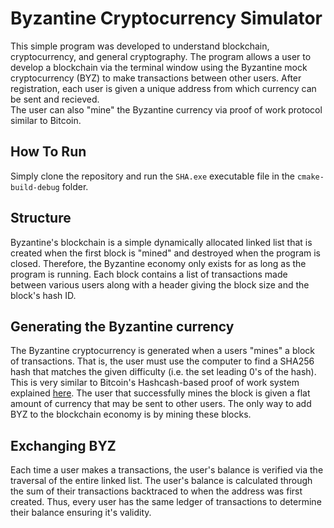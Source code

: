 # Byzantine Cryptocurrency Simulator

This simple program was developed to understand blockchain, cryptocurrency, and general cryptography.
The program allows a user to develop a blockchain via the terminal window using the Byzantine mock cryptocurrency (BYZ) to make transactions 
between other users. After registration, each user is given a unique address from which currency can be sent and recieved.  
The user can also "mine" the Byzantine currency via proof of work protocol similar to Bitcoin.  

## How To Run
Simply clone the repository and run the `SHA.exe` executable file in the `cmake-build-debug` folder.

## Structure
Byzantine's blockchain is a simple dynamically allocated linked list that is created when the first block is "mined"
and destroyed when the program is closed. Therefore, the Byzantine economy only exists for as long as the program is running. 
Each block contains a list of transactions made between various users along with 
a header giving the block size and the block's hash ID. 

## Generating the Byzantine currency
The Byzantine cryptocurrency is generated when a users "mines" a block of transactions. That is, the user must use the computer to find a SHA256 hash 
that matches the given difficulty (i.e. the set leading 0's of the hash). This is very similar to Bitcoin's Hashcash-based proof of work system explained [here](https://en.wikipedia.org/wiki/Hashcash#Bitcoin_mining).
The user that successfully mines the block is given a flat amount of currency that may be sent to other users. The only way to add BYZ to the blockchain economy is by mining these blocks. 

## Exchanging BYZ
Each time a user makes a transactions, the user's balance is verified via the traversal of the entire linked list. The user's balance
is calculated through the sum of their transactions backtraced to when the address was first created. Thus, every user has the same ledger of transactions
to determine their balance ensuring it's validity. 
